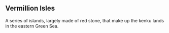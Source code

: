 ## Vermillion Isles

A series of islands, largely made of red stone, that make up the kenku lands in the eastern Green Sea. 


